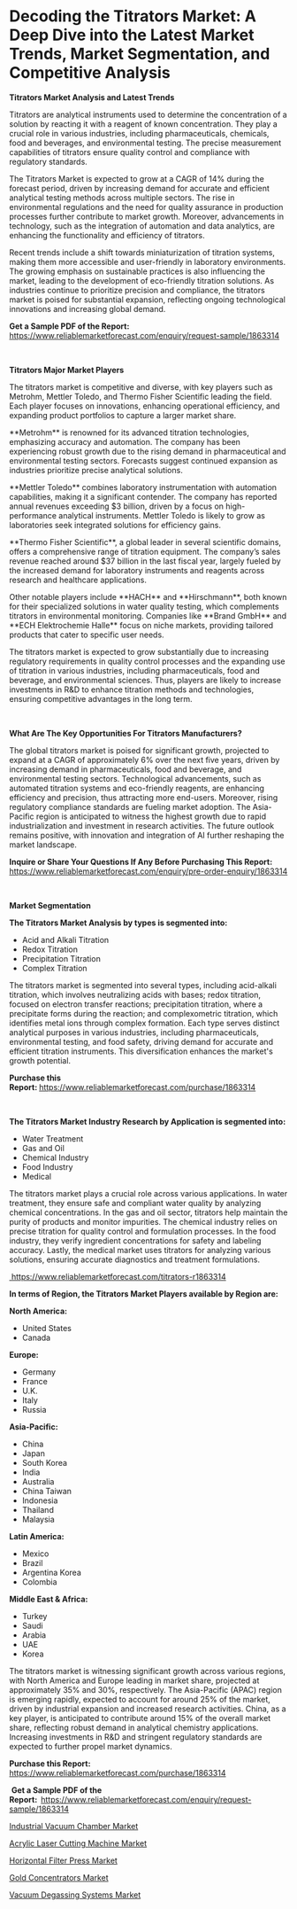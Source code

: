 <p><h1>Decoding the Titrators Market: A Deep Dive into the Latest Market Trends, Market Segmentation, and Competitive Analysis</h1></p><p><strong>Titrators Market Analysis and Latest Trends</strong></p>
<p><p>Titrators are analytical instruments used to determine the concentration of a solution by reacting it with a reagent of known concentration. They play a crucial role in various industries, including pharmaceuticals, chemicals, food and beverages, and environmental testing. The precise measurement capabilities of titrators ensure quality control and compliance with regulatory standards.</p><p>The Titrators Market is expected to grow at a CAGR of 14% during the forecast period, driven by increasing demand for accurate and efficient analytical testing methods across multiple sectors. The rise in environmental regulations and the need for quality assurance in production processes further contribute to market growth. Moreover, advancements in technology, such as the integration of automation and data analytics, are enhancing the functionality and efficiency of titrators.</p><p>Recent trends include a shift towards miniaturization of titration systems, making them more accessible and user-friendly in laboratory environments. The growing emphasis on sustainable practices is also influencing the market, leading to the development of eco-friendly titration solutions. As industries continue to prioritize precision and compliance, the titrators market is poised for substantial expansion, reflecting ongoing technological innovations and increasing global demand.</p></p>
<p><strong>Get a Sample PDF of the Report:&nbsp;</strong> <a href="https://www.reliablemarketforecast.com/enquiry/request-sample/1863314?utm_campaign=1169&utm_medium=2&utm_source=Github&utm_content=ia&utm_term=10042025&utm_id=titrators">https://www.reliablemarketforecast.com/enquiry/request-sample/1863314</a></p>
<p>&nbsp;</p>
<p><strong>Titrators Major Market Players</strong></p>
<p><p>The titrators market is competitive and diverse, with key players such as Metrohm, Mettler Toledo, and Thermo Fisher Scientific leading the field. Each player focuses on innovations, enhancing operational efficiency, and expanding product portfolios to capture a larger market share.</p><p>**Metrohm** is renowned for its advanced titration technologies, emphasizing accuracy and automation. The company has been experiencing robust growth due to the rising demand in pharmaceutical and environmental testing sectors. Forecasts suggest continued expansion as industries prioritize precise analytical solutions.</p><p>**Mettler Toledo** combines laboratory instrumentation with automation capabilities, making it a significant contender. The company has reported annual revenues exceeding $3 billion, driven by a focus on high-performance analytical instruments. Mettler Toledo is likely to grow as laboratories seek integrated solutions for efficiency gains.</p><p>**Thermo Fisher Scientific**, a global leader in several scientific domains, offers a comprehensive range of titration equipment. The company’s sales revenue reached around $37 billion in the last fiscal year, largely fueled by the increased demand for laboratory instruments and reagents across research and healthcare applications.</p><p>Other notable players include **HACH** and **Hirschmann**, both known for their specialized solutions in water quality testing, which complements titrators in environmental monitoring. Companies like **Brand GmbH** and **ECH Elektrochemie Halle** focus on niche markets, providing tailored products that cater to specific user needs.</p><p>The titrators market is expected to grow substantially due to increasing regulatory requirements in quality control processes and the expanding use of titration in various industries, including pharmaceuticals, food and beverage, and environmental sciences. Thus, players are likely to increase investments in R&D to enhance titration methods and technologies, ensuring competitive advantages in the long term.</p></p>
<p>&nbsp;</p>
<p><strong>What Are The Key Opportunities For Titrators Manufacturers?</strong></p>
<p><p>The global titrators market is poised for significant growth, projected to expand at a CAGR of approximately 6% over the next five years, driven by increasing demand in pharmaceuticals, food and beverage, and environmental testing sectors. Technological advancements, such as automated titration systems and eco-friendly reagents, are enhancing efficiency and precision, thus attracting more end-users. Moreover, rising regulatory compliance standards are fueling market adoption. The Asia-Pacific region is anticipated to witness the highest growth due to rapid industrialization and investment in research activities. The future outlook remains positive, with innovation and integration of AI further reshaping the market landscape.</p></p>
<p><strong>Inquire or Share Your Questions If Any Before Purchasing This Report:</strong> <a href="https://www.reliablemarketforecast.com/enquiry/pre-order-enquiry/1863314?utm_campaign=1169&utm_medium=2&utm_source=Github&utm_content=ia&utm_term=10042025&utm_id=titrators">https://www.reliablemarketforecast.com/enquiry/pre-order-enquiry/1863314</a></p>
<p>&nbsp;</p>
<p><strong>Market Segmentation</strong></p>
<p><strong>The Titrators Market Analysis by types is segmented into:</strong></p>
<p><ul><li>Acid and Alkali Titration</li><li>Redox Titration</li><li>Precipitation Titration</li><li>Complex Titration</li></ul></p>
<p><p>The titrators market is segmented into several types, including acid-alkali titration, which involves neutralizing acids with bases; redox titration, focused on electron transfer reactions; precipitation titration, where a precipitate forms during the reaction; and complexometric titration, which identifies metal ions through complex formation. Each type serves distinct analytical purposes in various industries, including pharmaceuticals, environmental testing, and food safety, driving demand for accurate and efficient titration instruments. This diversification enhances the market's growth potential.</p></p>
<p><strong>Purchase this Report:&nbsp;</strong><a href="https://www.reliablemarketforecast.com/purchase/1863314?utm_campaign=1169&utm_medium=2&utm_source=Github&utm_content=ia&utm_term=10042025&utm_id=titrators">https://www.reliablemarketforecast.com/purchase/1863314</a></p>
<p>&nbsp;</p>
<p><strong>The Titrators Market Industry Research by Application is segmented into:</strong></p>
<p><ul><li>Water Treatment</li><li>Gas and Oil</li><li>Chemical Industry</li><li>Food Industry</li><li>Medical</li></ul></p>
<p><p>The titrators market plays a crucial role across various applications. In water treatment, they ensure safe and compliant water quality by analyzing chemical concentrations. In the gas and oil sector, titrators help maintain the purity of products and monitor impurities. The chemical industry relies on precise titration for quality control and formulation processes. In the food industry, they verify ingredient concentrations for safety and labeling accuracy. Lastly, the medical market uses titrators for analyzing various solutions, ensuring accurate diagnostics and treatment formulations.</p></p>
<p><a href="https://www.reliablemarketforecast.com/titrators-r1863314?utm_campaign=1169&utm_medium=2&utm_source=Github&utm_content=ia&utm_term=10042025&utm_id=titrators">&nbsp;https://www.reliablemarketforecast.com/titrators-r1863314</a></p>
<p><strong>In terms of Region, the Titrators Market Players available by Region are:</strong></p>
<p>
    <p> <strong> North America: </strong>
        <ul>
            <li>United States</li>
            <li>Canada</li>
        </ul>
        </p> 
    <p> <strong> Europe: </strong>
        <ul>
            <li>Germany</li>
            <li>France</li>
            <li>U.K.</li>
            <li>Italy</li>
            <li>Russia</li>
        </ul>
        </p> 
    <p> <strong> Asia-Pacific: </strong>
        <ul>
            <li>China</li>
            <li>Japan</li>
            <li>South Korea</li>
            <li>India</li>
            <li>Australia</li>
            <li>China Taiwan</li>
            <li>Indonesia</li>
            <li>Thailand</li>
            <li>Malaysia</li>
        </ul>
        </p> 
    <p> <strong> Latin America: </strong>
        <ul>
            <li>Mexico</li>
            <li>Brazil</li>
            <li>Argentina Korea</li>
            <li>Colombia</li>
        </ul>
        </p> 
    <p> <strong> Middle East & Africa: </strong>
        <ul>
            <li>Turkey</li>
            <li>Saudi</li>
            <li>Arabia</li>
            <li>UAE</li>
            <li>Korea</li>
        </ul>
    </p>
    </p>
<p><p>The titrators market is witnessing significant growth across various regions, with North America and Europe leading in market share, projected at approximately 35% and 30%, respectively. The Asia-Pacific (APAC) region is emerging rapidly, expected to account for around 25% of the market, driven by industrial expansion and increased research activities. China, as a key player, is anticipated to contribute around 15% of the overall market share, reflecting robust demand in analytical chemistry applications. Increasing investments in R&D and stringent regulatory standards are expected to further propel market dynamics.</p></p>
<p><strong>Purchase this Report: </strong><a href="https://www.reliablemarketforecast.com/purchase/1863314?utm_campaign=1169&utm_medium=2&utm_source=Github&utm_content=ia&utm_term=10042025&utm_id=titrators">https://www.reliablemarketforecast.com/purchase/1863314</a></p>
<p>&nbsp;<strong>Get a Sample PDF of the Report:&nbsp;&nbsp;</strong><a href="https://www.reliablemarketforecast.com/enquiry/request-sample/1863314?utm_campaign=1169&utm_medium=2&utm_source=Github&utm_content=ia&utm_term=10042025&utm_id=titrators">https://www.reliablemarketforecast.com/enquiry/request-sample/1863314</a></p>
<p><strong></strong></p>
<p><p><a href="https://github.com/abuugjetaj/Market-Research-Report-List-1/blob/main/industrial-vacuum-chamber-market.md?utm_campaign=1169&utm_medium=2&utm_source=Github&utm_content=ia&utm_term=10042025&utm_id=titrators">Industrial Vacuum Chamber Market</a></p><p><a href="https://github.com/triattwood9919/Market-Research-Report-List-1/blob/main/acrylic-laser-cutting-machine-market.md?utm_campaign=1169&utm_medium=2&utm_source=Github&utm_content=ia&utm_term=10042025&utm_id=titrators">Acrylic Laser Cutting Machine Market</a></p><p><a href="https://github.com/gukenneth26571/Market-Research-Report-List-1/blob/main/horizontal-filter-press-market.md?utm_campaign=1169&utm_medium=2&utm_source=Github&utm_content=ia&utm_term=10042025&utm_id=titrators">Horizontal Filter Press Market</a></p><p><a href="https://github.com/stillsfloria19981/Market-Research-Report-List-1/blob/main/gold-concentrators-market.md?utm_campaign=1169&utm_medium=2&utm_source=Github&utm_content=ia&utm_term=10042025&utm_id=titrators">Gold Concentrators Market</a></p><p><a href="https://github.com/schwminh2001101/Market-Research-Report-List-1/blob/main/vacuum-degassing-systems-market.md?utm_campaign=1169&utm_medium=2&utm_source=Github&utm_content=ia&utm_term=10042025&utm_id=titrators">Vacuum Degassing Systems Market</a></p></p>
